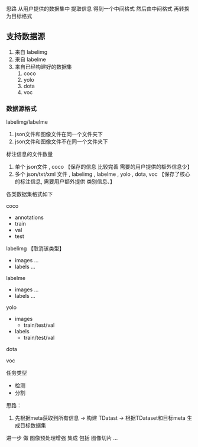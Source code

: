思路
从用户提供的数据集中 提取信息 得到一个中间格式
然后由中间格式 再转换为目标格式

## 支持数据源
1. 来自 labelimg 
2. 来自 labelme
3. 来自已经构建好的数据集
    1. coco
    2. yolo
    3. dota
    4. voc

### 数据源格式
labelimg/labelme
1. json文件和图像文件在同一个文件夹下
2. json文件和图像文件不在同一个文件夹下

标注信息的文件数量
1. 单个 json文件 , coco 【保存的信息 比较完善 需要的用户提供的额外信息少】
2. 多个 json/txt/xml 文件 , labelimg , labelme , yolo , dota, voc 【保存了核心的标注信息, 需要用户额外提供 类别信息、】

各类数据集格式如下

coco
- annotations
- train
- val
- test

labelimg 【取消该类型】
- images ...
- labels ...

labelme
- images ...
- labels ...


yolo
- images
  - train/test/val
- labels
  - train/test/val

dota

voc




任务类型
- 检测
- 分割

思路：
1. 先根据meta获取到所有信息 -> 构建 TDatast -> 根据TDataset和目标meta 生成目标数据集

进一步
做 图像预处理增强 集成
包括 图像切片 ...